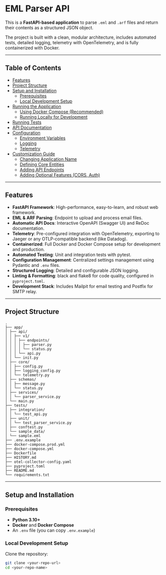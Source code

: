 # EML Parser API

This is a **FastAPI-based application** to parse `.eml` and `.arf` files and return their contents as a structured JSON object.

The project is built with a clean, modular architecture, includes automated tests, detailed logging, telemetry with OpenTelemetry, and is fully containerized with Docker.

---

## Table of Contents
- [Features](#features)
- [Project Structure](#project-structure)
- [Setup and Installation](#setup-and-installation)
  - [Prerequisites](#prerequisites)
  - [Local Development Setup](#local-development-setup)
- [Running the Application](#running-the-application)
  - [Using Docker Compose (Recommended)](#using-docker-compose-recommended)
  - [Running Locally for Development](#running-locally-for-development)
- [Running Tests](#running-tests)
- [API Documentation](#api-documentation)
- [Configuration](#configuration)
  - [Environment Variables](#environment-variables)
  - [Logging](#logging)
  - [Telemetry](#telemetry)
- [Customization Guide](#customization-guide)
  - [Changing Application Name](#changing-application-name)
  - [Defining Core Entities](#defining-core-entities)
  - [Adding API Endpoints](#adding-api-endpoints)
  - [Adding Optional Features (CORS, Auth)](#adding-optional-features-cors-auth)

---

## Features
- **FastAPI Framework**: High-performance, easy-to-learn, and robust web framework.  
- **EML & ARF Parsing**: Endpoint to upload and process email files.  
- **Automatic API Docs**: Interactive OpenAPI (Swagger UI) and ReDoc documentation.  
- **Telemetry**: Pre-configured integration with OpenTelemetry, exporting to Jaeger or any OTLP-compatible backend (like Datadog).  
- **Containerized**: Full Docker and Docker Compose setup for development and production.  
- **Automated Testing**: Unit and integration tests with pytest.  
- **Configuration Management**: Centralized settings management using Pydantic and `.env` files.  
- **Structured Logging**: Detailed and configurable JSON logging.  
- **Linting & Formatting**: black and flake8 for code quality, configured in `pyproject.toml`.  
- **Development Stack**: Includes Mailpit for email testing and Postfix for SMTP relay.  

---

## Project Structure
```
.
├── app/
│ ├── api/
│ │ ├── v1/
│ │ │ ├── endpoints/
│ │ │ │ ├── parser.py
│ │ │ │ └── status.py
│ │ │ └── api.py
│ │ └── init.py
│ ├── core/
│ │ ├── config.py
│ │ ├── logging_config.py
│ │ └── telemetry.py
│ ├── schemas/
│ │ ├── message.py
│ │ └── status.py
│ ├── services/
│ │ └── parser_service.py
│ └── main.py
├── tests/
│ ├── integration/
│ │ └── test_api.py
│ ├── unit/
│ │ └── test_parser_service.py
│ ├── conftest.py
│ └── sample_data/
│ └── sample.eml
├── .env.example
├── docker-compose.prod.yml
├── docker-compose.yml
├── Dockerfile
├── HISTORY.md
├── otel-collector-config.yaml
├── pyproject.toml
├── README.md
└── requirements.txt

```

---

## Setup and Installation

### Prerequisites
- **Python 3.10+**  
- **Docker** and **Docker Compose**  
- An `.env` file (you can copy `.env.example`)  

### Local Development Setup
Clone the repository:

```bash
git clone <your-repo-url>
cd <your-repo-name>

